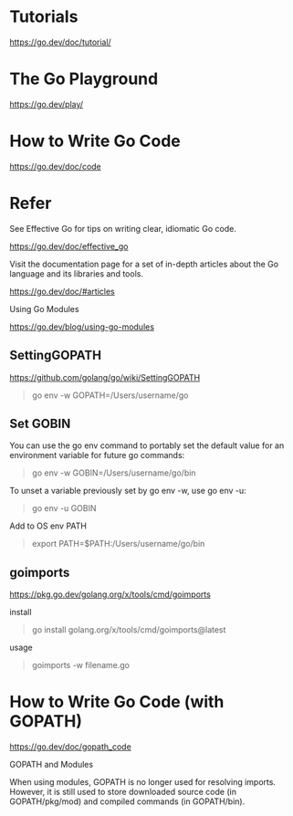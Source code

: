# Tutorials
https://go.dev/doc/tutorial/

# The Go Playground
https://go.dev/play/


# How to Write Go Code
https://go.dev/doc/code


# Refer
See Effective Go for tips on writing clear, idiomatic Go code.

https://go.dev/doc/effective_go

Visit the documentation page for a set of in-depth articles about the Go language and its libraries and tools.

https://go.dev/doc/#articles


Using Go Modules

https://go.dev/blog/using-go-modules


## SettingGOPATH
https://github.com/golang/go/wiki/SettingGOPATH
> go env -w GOPATH=/Users/username/go

## Set GOBIN
You can use the go env command to portably set the default value for an environment variable for future go commands:
> go env -w GOBIN=/Users/username/go/bin

To unset a variable previously set by go env -w, use go env -u:
> go env -u GOBIN

Add to OS env PATH
> export PATH=$PATH:/Users/username/go/bin

## goimports
https://pkg.go.dev/golang.org/x/tools/cmd/goimports

install
> go install golang.org/x/tools/cmd/goimports@latest

usage
> goimports -w filename.go

# How to Write Go Code (with GOPATH)
https://go.dev/doc/gopath_code


GOPATH and Modules

When using modules, GOPATH is no longer used for resolving imports.
However, it is still used to store downloaded source code (in GOPATH/pkg/mod)
and compiled commands (in GOPATH/bin).
